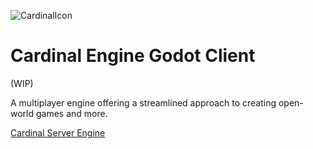 ![CardinalIcon](https://github.com/Sirvoid/Cardinal-Godot/assets/17113321/67b6285e-9ed8-4bd8-81e5-d2fcb87cae6c)

# Cardinal Engine Godot Client

(WIP)

A multiplayer engine offering a streamlined approach to creating open-world games and more.

[Cardinal Server Engine](https://github.com/Sirvoid/Cardinal-Engine)

